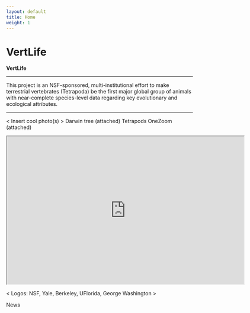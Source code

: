 ```yaml
---
layout: default
title: Home
weight: 1
---
```

<div class="container">
  <h1 class="hero-text">VertLife</h1>
  <div class="hero-unit">  
  </div>
</div>

**VertLife**

***
This project is an NSF-sponsored, multi-institutional effort to make terrestrial vertebrates (Tetrapoda) be the first major global group of animals with near-complete species-level data regarding key evolutionary and ecological attributes.
***

< Insert cool photo(s) >
Darwin tree (attached)
Tetrapods OneZoom (attached)

<iframe width="640" height="400" src="http://www.onezoom.org/embeded_tetrapods.htm?view=1&signs=1&common=1&polytomy=3&ltype=2&hltype=2&font=helvetica&colour=3&init=1"></iframe>

< Logos: NSF, Yale, Berkeley, UFlorida, George Washington >

News
